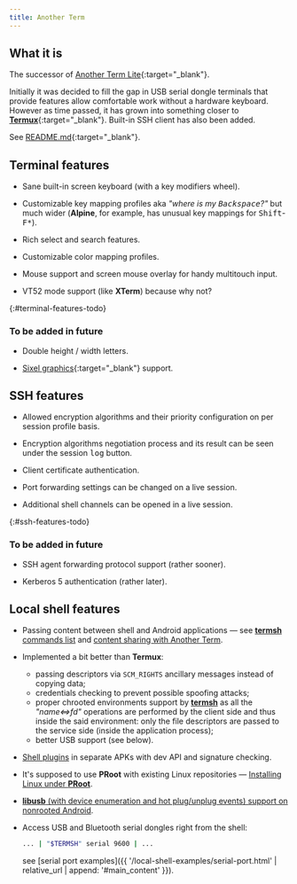 ```yaml
---
title: Another Term
---
```


## What it is

The successor of [Another Term Lite](https://github.com/green-green-avk/AnotherTermLite){:target="_blank"}.

Initially it was decided to fill the gap in USB serial dongle terminals
that provide features allow comfortable work without a hardware keyboard.
However as time passed, it has grown into something closer to [**Termux**](https://termux.com/){:target="_blank"}.
Built-in SSH client has also been added.

See [README.md](https://github.com/green-green-avk/AnotherTerm/blob/master/README.md){:target="_blank"}.


## Terminal features

* Sane built-in screen keyboard (with a key modifiers wheel).

* Customizable key mapping profiles aka *"where is my <kbd>Backspace</kbd>?"* but much wider
  (**Alpine**, for example, has unusual key mappings for <kbd>Shift</kbd>-<kbd>F*</kbd>).

* Rich select and search features.

* Customizable color mapping profiles.

* Mouse support and screen mouse overlay for handy multitouch input.

* VT52 mode support (like **XTerm**) because why not?

{:#terminal-features-todo}
### To be added in future

* Double height / width letters.

* [Sixel graphics](https://en.wikipedia.org/wiki/Sixel){:target="_blank"} support.


## SSH features

* Allowed encryption algorithms and their priority configuration on per session profile basis.

* Encryption algorithms negotiation process and its result can be seen under the session <kbd>log</kbd> button.

* Client certificate authentication.

* Port forwarding settings can be changed on a live session.

* Additional shell channels can be opened in a live session.

{:#ssh-features-todo}
### To be added in future

* SSH&nbsp;agent forwarding protocol support (rather sooner).

* Kerberos&nbsp;5 authentication (rather later).


## Local shell features

* Passing content between shell and Android applications — see [**termsh** commands list](local-shell-utility.html#main_content)
  and [content sharing with Another Term](local-shell-share-input.html#main_content).

* Implemented a bit better than **Termux**:
  * passing descriptors via `SCM_RIGHTS` ancillary messages instead of copying data;
  * credentials checking to prevent possible spoofing attacks;
  * proper chrooted environments support by [**termsh**](local-shell-utility.html#main_content)
    as all the *"name&lt;=&gt;fd"* operations are performed by the client side
    and thus inside the said environment: only the file descriptors are passed to the service side
    (inside the application process);
  * better USB support (see below).

* [Shell plugins](local-shell-plugins.html#main_content) in separate APKs with dev API and signature checking.

* It's supposed to use **PRoot** with existing Linux repositories — [Installing Linux under **PRoot**](installing-linux-under-proot.html#main_content).

* [**libusb** (with device enumeration and hot plug/unplug events) support on nonrooted Android](installing-libusb-for-nonrooted-android.html#main_content).

* Access USB and Bluetooth serial dongles right from the shell:
  ```sh
  ... | "$TERMSH" serial 9600 | ...
  ```
  see [serial port examples]({{ '/local-shell-examples/serial-port.html' | relative_url | append: '#main_content' }}).
